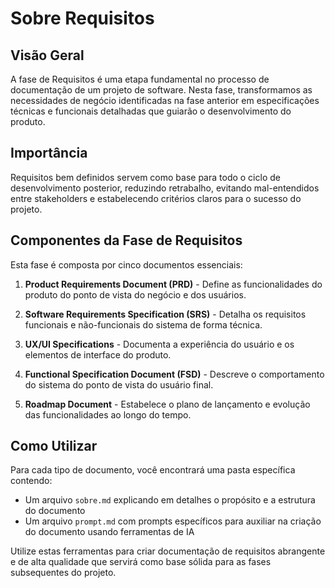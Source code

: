 # Sobre Requisitos

## Visão Geral

A fase de Requisitos é uma etapa fundamental no processo de documentação de um projeto de software. Nesta fase, transformamos as necessidades de negócio identificadas na fase anterior em especificações técnicas e funcionais detalhadas que guiarão o desenvolvimento do produto.

## Importância

Requisitos bem definidos servem como base para todo o ciclo de desenvolvimento posterior, reduzindo retrabalho, evitando mal-entendidos entre stakeholders e estabelecendo critérios claros para o sucesso do projeto.

## Componentes da Fase de Requisitos

Esta fase é composta por cinco documentos essenciais:

1. **Product Requirements Document (PRD)** - Define as funcionalidades do produto do ponto de vista do negócio e dos usuários.

2. **Software Requirements Specification (SRS)** - Detalha os requisitos funcionais e não-funcionais do sistema de forma técnica.

3. **UX/UI Specifications** - Documenta a experiência do usuário e os elementos de interface do produto.

4. **Functional Specification Document (FSD)** - Descreve o comportamento do sistema do ponto de vista do usuário final.

5. **Roadmap Document** - Estabelece o plano de lançamento e evolução das funcionalidades ao longo do tempo.

## Como Utilizar

Para cada tipo de documento, você encontrará uma pasta específica contendo:

- Um arquivo `sobre.md` explicando em detalhes o propósito e a estrutura do documento
- Um arquivo `prompt.md` com prompts específicos para auxiliar na criação do documento usando ferramentas de IA

Utilize estas ferramentas para criar documentação de requisitos abrangente e de alta qualidade que servirá como base sólida para as fases subsequentes do projeto.
